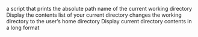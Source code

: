  a script that prints the absolute path name of the current working directory
Display the contents list of your current directory
 changes the working directory to the user’s home directory
Display current directory contents in a long format

